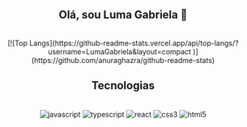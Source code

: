 <section align= 'center '>
  <h1 > Olá, sou Luma Gabriela 🚀</h1>

 
  </br>
  [![Top Langs](https://github-readme-stats.vercel.app/api/top-langs/?username=LumaGabriela&layout=compact )](https://github.com/anuraghazra/github-readme-stats)

  ## Tecnologias

  <div style = 'display:inline_block'> </br>
    <img align='center' alt='javascript' src='https://img.shields.io/badge/JavaScript-323330?style=for-the-badge&logo=javascript&logoColor=F7DF1E'>
    <img align='center' alt='typescript' src='https://img.shields.io/badge/TypeScript-007ACC?style=for-the-badge&logo=typescript&logoColor=white'>
    <img align='center' alt='react' src='https://img.shields.io/badge/React-20232A?style=for-the-badge&logo=react&logoColor=61DAFB'>
    <img align='center' alt='css3' src='https://img.shields.io/badge/CSS3-1572B6?style=for-the-badge&logo=css3&logoColor=white'>
    <img align='center' alt='html5' src='https://img.shields.io/badge/HTML5-E34F26?style=for-the-badge&logo=html5&logoColor=white'>
  </div>
  

</section>
